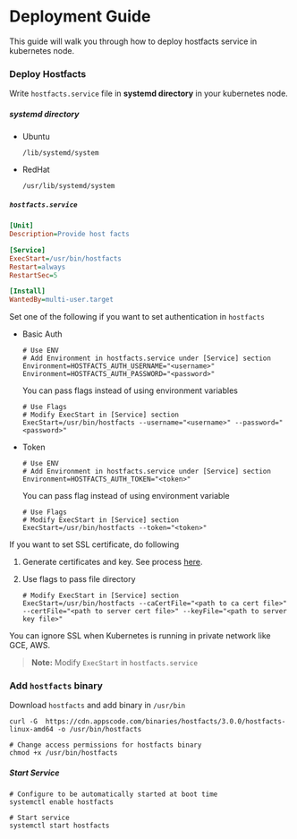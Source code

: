 # Deployment Guide

This guide will walk you through how to deploy hostfacts service in kubernetes node.

### Deploy Hostfacts

Write `hostfacts.service` file in __systemd directory__ in your kubernetes node.

##### systemd directory
* Ubuntu

    ```console
    /lib/systemd/system
    ```
* RedHat

    ```console
    /usr/lib/systemd/system
    ```


##### `hostfacts.service`

```ini
[Unit]
Description=Provide host facts

[Service]
ExecStart=/usr/bin/hostfacts
Restart=always
RestartSec=5

[Install]
WantedBy=multi-user.target
```

Set one of the following if you want to set authentication in `hostfacts`

* Basic Auth

    ```console
    # Use ENV
    # Add Environment in hostfacts.service under [Service] section
    Environment=HOSTFACTS_AUTH_USERNAME="<username>"
    Environment=HOSTFACTS_AUTH_PASSWORD="<password>"
    ```
    You can pass flags instead of using environment variables
    ```
    # Use Flags
    # Modify ExecStart in [Service] section
    ExecStart=/usr/bin/hostfacts --username="<username>" --password="<password>"
    ```
* Token

    ```console
    # Use ENV
    # Add Environment in hostfacts.service under [Service] section
    Environment=HOSTFACTS_AUTH_TOKEN="<token>"
    ```
    You can pass flag instead of using environment variable
    ```
    # Use Flags
    # Modify ExecStart in [Service] section
    ExecStart=/usr/bin/hostfacts --token="<token>"
    ```

If you want to set SSL certificate, do following

1. Generate certificates and key. See process [here](../icinga2/certificate.md).
2. Use flags to pass file directory

    ```console
    # Modify ExecStart in [Service] section
    ExecStart=/usr/bin/hostfacts --caCertFile="<path to ca cert file>" --certFile="<path to server cert file>" --keyFile="<path to server key file>"
    ```

You can ignore SSL when Kubernetes is running in private network like GCE, AWS.

> __Note:__ Modify `ExecStart` in `hostfacts.service`


### Add `hostfacts` binary

Download `hostfacts` and add binary in `/usr/bin`

```console
curl -G  https://cdn.appscode.com/binaries/hostfacts/3.0.0/hostfacts-linux-amd64 -o /usr/bin/hostfacts

# Change access permissions for hostfacts binary
chmod +x /usr/bin/hostfacts
```

##### Start Service

```console
# Configure to be automatically started at boot time
systemctl enable hostfacts

# Start service
systemctl start hostfacts
```
